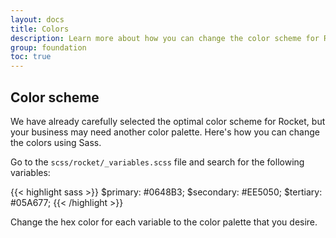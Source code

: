```yaml
---
layout: docs
title: Colors
description: Learn more about how you can change the color scheme for Rocket
group: foundation
toc: true
---
```


## Color scheme

We have already carefully selected the optimal color scheme for Rocket, but your business may need another color palette. Here's how you can change the colors using Sass.

Go to the `scss/rocket/_variables.scss` file and search for the following variables:

{{< highlight sass >}}
$primary: #0648B3;
$secondary: #EE5050;
$tertiary: #05A677;
{{< /highlight >}}

Change the hex color for each variable to the color palette that you desire.